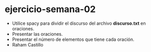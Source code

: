 # ejercicio-semana-02
- Utilice spacy para dividir el discurso del archivo **discurso.txt** en oraciones.
- Presentar las oraciones.
- Presentar el número de elementos que tiene cada oración.
- Raham Castillo
